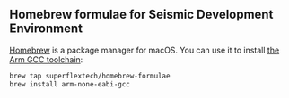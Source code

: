 ## Homebrew formulae for Seismic Development Environment

[Homebrew](https://brew.sh) is a package manager for macOS. You can use it to install [the Arm GCC toolchain](https://developer.arm.com/open-source/gnu-toolchain/gnu-rm):
```sh
brew tap superflextech/homebrew-formulae
brew install arm-none-eabi-gcc
```
